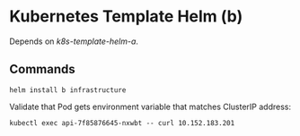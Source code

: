 # Kubernetes Template Helm (b)

Depends on *k8s-template-helm-a*.

## Commands

```
helm install b infrastructure
```

Validate that Pod gets environment variable that matches ClusterIP address:

```
kubectl exec api-7f85876645-nxwbt -- curl 10.152.183.201
```
